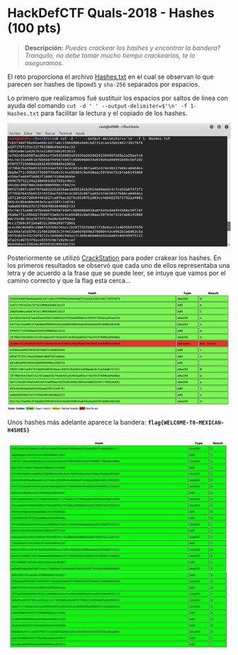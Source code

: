 # HackDefCTF Quals-2018 - Hashes (100 pts)

> **Descripción:** *Puedes crackear los hashes y encontrar la bandera? Tranquilo, no debe tomar mucho tiempo crackearlos, te lo aseguramos.*

El reto proporciona el archivo [Hashes.txt](./Hashes.txt) en el cual se observan lo que parecen ser hashes de tipo`md5` y `sha-256` separados por espacios. 

Lo primero que realizamos fué sustituir los espacios por saltos de línea con ayuda del comando `cut -d ' ' --output-delimiter=$'\n' -f 1- Hashes.txt` para facilitar la lectura y el copiado de los hashes.

<p align="center">
  <img src="./img/cut_command.png">
</p>

Posteriormente se utilizó [CrackStation](https://crackstation.net) para poder crakear los hashes. En los primeros resultados se observó que cada uno de ellos representaba una letra y de acuerdo a la frase que se puede leer, se intuye que vamos por el camino correcto y que la flag esta cerca...

<p align="center">
  <img src="./img/crack1.png">
</p>

Unos hashes más adelante aparece la bandera: **`flag{WELC0ME-T0-MEXICAN-H4SHES}`** 

<p align="center">
  <img src="./img/flag.png">
</p>

